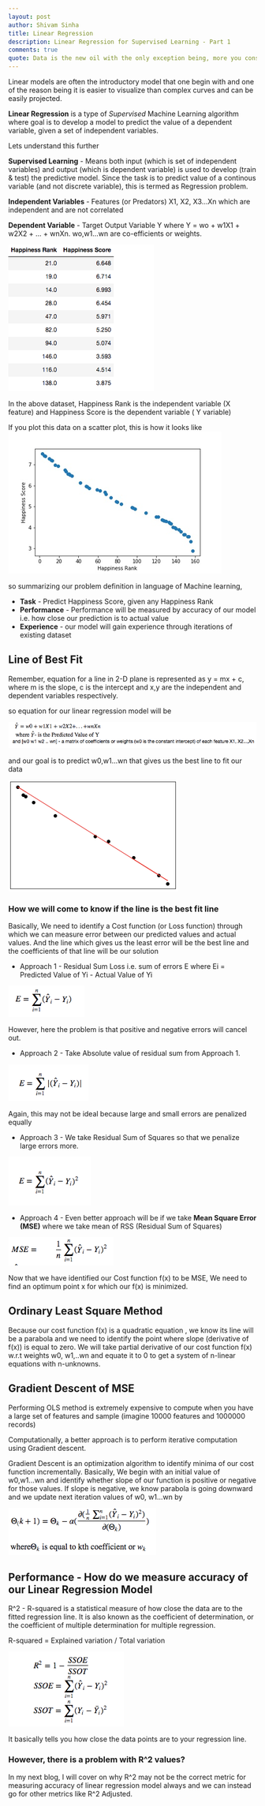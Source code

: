 ```yaml
---
layout: post
author: Shivam Sinha
title: Linear Regression
description: Linear Regression for Supervised Learning - Part 1
comments: true
quote: Data is the new oil with the only exception being, more you consume better it is
---
```

Linear models are often the introductory model that one begin with and one of the reason being it is easier to visualize than complex curves and can be easily projected.

**Linear Regression** is a type of _Supervised_ Machine Learning algorithm where goal is to develop  a model to predict the value of a dependent variable, given a set of independent variables.

Lets understand this further

**Supervised Learning** - Means both input (which is set of independent variables) and output (which is dependent variable) is used to develop (train & test) the predictive model. Since the task is to predict value of a continous variable (and not discrete variable), this is termed as Regression problem.

**Independent Variables** - Features (or Predators) X1, X2, X3...Xn which are independent and are not correlated

**Dependent Variable** - Target Output Variable Y where Y = wo + w1X1 + w2X2 + ... + wnXn.
 wo,w1...wn are co-efficients or weights.


![Initial Dataset](/assets/LinearRegression/LinearRegression_P1.png)

In the above dataset, Happiness Rank is the independent variable (X feature) and Happiness Score is the dependent variable ( Y variable)

If you plot this data on a scatter plot, this is how it looks like
![Initial ScatterPlot](/assets/LinearRegression/LinearRegression_P2.jpg)

so summarizing our problem definition in language of Machine learning,

- **Task** - Predict Happiness Score, given any Happiness Rank
- **Performance** - Performance will be measured by accuracy of our model i.e. how close our prediction is to actual value
- **Experience** - our model will gain experience through iterations of existing dataset



## Line of Best Fit

Remember, equation for a line in 2-D plane is represented as y = mx + c, where m is the slope, c is the intercept and x,y are the independent and dependent variables respectively.

so equation for our linear regression model will be 

![Best Fit Line](/assets/LinearRegression/LR_Latex_P5.jpg)

and our goal is to predict w0,w1...wn that gives us the best line to fit our data


![Best Fit Line 2](/assets/LinearRegression/LinearRegression_P4.jpg)

### How we will come to know if the line is the best fit line

Basically, We need to identify a Cost function (or Loss function) through which we can measure error between our predicted values and actual values. And the line which gives us the least error will be the best line and the coefficients of that line will be our solution


 - Approach 1 - Residual Sum Loss i.e. sum of errors E where Ei = Predicted Value of Yi - Actual Value of Yi 

![Sum of Square](/assets/LinearRegression/LR_Latex_P7.jpg)

However, here the problem is that positive and negative errors will cancel out.

- Approach 2 - Take Absolute value of residual sum from Approach 1.

![Absolute Sum of Residuals](/assets/LinearRegression/LR_Latex_P8.jpg)

Again, this may not be ideal because large and small errors are penalized equally

- Approach 3 - We take Residual Sum of Squares so that we penalize large errors more.

![RSS](/assets/LinearRegression/LR_Latex_P9.jpg)

- Approach 4 - Even better approach will be if we take **Mean Square Error (MSE)** where we take mean of RSS (Residual Sum of Squares)

![MSE](/assets/LinearRegression/LR_Latex_P10.jpg)

Now that we have identified our Cost function f(x) to be MSE, We need to find an optimum point x for which our f(x) is minimized. 

## Ordinary Least Square Method

Because our cost function f(x) is a quadratic equation , we know its line will be a parabola and we need to identify the point where slope (derivative of f(x)) is equal to zero. We will take partial derivative of our cost function f(x) w.r.t weights w0, w1,..wn and equate it to 0 to get a system of n-linear equations with n-unknowns. 


## Gradient Descent of MSE
Performing OLS method is extremely expensive to compute when you have a large set of features and sample (imagine 10000 features and 1000000 records)

Computationally, a better approach is to perform iterative computation using Gradient descent.

Gradient Descent is an optimization algorithm to identify minima of our cost function incrementally. Basically, We begin with an initial value of w0,w1...wn and identify whether slope of our function is positive or negative for those values. If slope is negative, we know parabola is going downward and we update next iteration values of w0, w1...wn by

![GD of MSE](/assets/LinearRegression/LR_Latex_P11.jpg)

##  Performance - How do we measure accuracy of our Linear Regression Model

R^2 - R-squared is a statistical measure of how close the data are to the fitted regression line. It is also known as the coefficient of determination, or the coefficient of multiple determination for multiple regression.

R-squared = Explained variation / Total variation

![GD of MSE](/assets/LinearRegression/LR_Latex_P12.jpg)

It basically tells you how close the data points are to your regression line.

### However, there is a problem with R^2 values?

In my next blog, I will cover on why R^2 may not be the correct metric for measuring accuracy of linear regression model always and we can instead go for other metrics like R^2 Adjusted.










